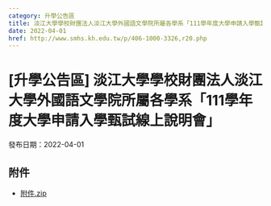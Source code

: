 ```yaml
---
category: 升學公告區
title: 淡江大學學校財團法人淡江大學外國語文學院所屬各學系「111學年度大學申請入學甄試線上說明會」
date: 2022-04-01
href: http://www.smhs.kh.edu.tw/p/406-1000-3326,r20.php
---
```


# [升學公告區] 淡江大學學校財團法人淡江大學外國語文學院所屬各學系「111學年度大學申請入學甄試線上說明會」

發布日期：2022-04-01



## 附件

- [附件.zip](https://www.smhs.kh.edu.tw/app/index.php?Action=downloadfile&file=WVhSMFlXTm9Mekk0TDNCMFlWOHpNRGc0WHpVME5qZ3lPRFZmT0RFM05ERXVlbWx3&fname=DGGGROTSYWQO41XX50LKSWHGRK30OOLKDGUWTSKK4125MLVWKPROVTPOUSSSPKPO)
